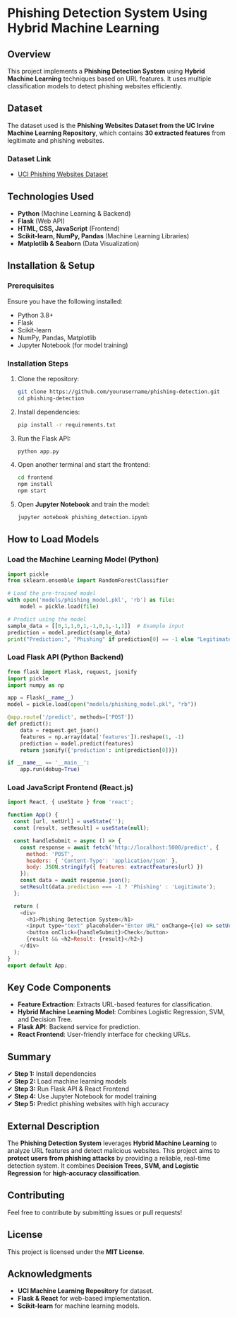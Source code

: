 # Phishing Detection System Using Hybrid Machine Learning

## Overview
This project implements a **Phishing Detection System** using **Hybrid Machine Learning** techniques based on URL features. It uses multiple classification models to detect phishing websites efficiently.

## Dataset
The dataset used is the **Phishing Websites Dataset from the UC Irvine Machine Learning Repository**, which contains **30 extracted features** from legitimate and phishing websites.

### Dataset Link
- [UCI Phishing Websites Dataset](https://archive.ics.uci.edu/ml/datasets/Phishing+Websites)

## Technologies Used
- **Python** (Machine Learning & Backend)
- **Flask** (Web API)
- **HTML, CSS, JavaScript** (Frontend)
- **Scikit-learn, NumPy, Pandas** (Machine Learning Libraries)
- **Matplotlib & Seaborn** (Data Visualization)

## Installation & Setup
### Prerequisites
Ensure you have the following installed:
- Python 3.8+
- Flask
- Scikit-learn
- NumPy, Pandas, Matplotlib
- Jupyter Notebook (for model training)

### Installation Steps
1. Clone the repository:
   ```bash
   git clone https://github.com/yourusername/phishing-detection.git
   cd phishing-detection
   ```
2. Install dependencies:
   ```bash
   pip install -r requirements.txt
   ```
3. Run the Flask API:
   ```bash
   python app.py
   ```
4. Open another terminal and start the frontend:
   ```bash
   cd frontend
   npm install
   npm start
   ```
5. Open **Jupyter Notebook** and train the model:
   ```bash
   jupyter notebook phishing_detection.ipynb
   ```

## How to Load Models
### Load the Machine Learning Model (Python)
```python
import pickle
from sklearn.ensemble import RandomForestClassifier

# Load the pre-trained model
with open('models/phishing_model.pkl', 'rb') as file:
    model = pickle.load(file)

# Predict using the model
sample_data = [[0,1,1,0,1,-1,0,1,-1,1]]  # Example input
prediction = model.predict(sample_data)
print("Prediction:", "Phishing" if prediction[0] == -1 else "Legitimate")
```

### Load Flask API (Python Backend)
```python
from flask import Flask, request, jsonify
import pickle
import numpy as np

app = Flask(__name__)
model = pickle.load(open("models/phishing_model.pkl", "rb"))

@app.route('/predict', methods=['POST'])
def predict():
    data = request.get_json()
    features = np.array(data['features']).reshape(1, -1)
    prediction = model.predict(features)
    return jsonify({'prediction': int(prediction[0])})

if __name__ == '__main__':
    app.run(debug=True)
```

### Load JavaScript Frontend (React.js)
```javascript
import React, { useState } from 'react';

function App() {
  const [url, setUrl] = useState('');
  const [result, setResult] = useState(null);

  const handleSubmit = async () => {
    const response = await fetch('http://localhost:5000/predict', {
      method: 'POST',
      headers: { 'Content-Type': 'application/json' },
      body: JSON.stringify({ features: extractFeatures(url) })
    });
    const data = await response.json();
    setResult(data.prediction === -1 ? 'Phishing' : 'Legitimate');
  };

  return (
    <div>
      <h1>Phishing Detection System</h1>
      <input type="text" placeholder="Enter URL" onChange={(e) => setUrl(e.target.value)} />
      <button onClick={handleSubmit}>Check</button>
      {result && <h2>Result: {result}</h2>}
    </div>
  );
}
export default App;
```

## Key Code Components
- **Feature Extraction**: Extracts URL-based features for classification.
- **Hybrid Machine Learning Model**: Combines Logistic Regression, SVM, and Decision Tree.
- **Flask API**: Backend service for prediction.
- **React Frontend**: User-friendly interface for checking URLs.

## Summary
✔ **Step 1:** Install dependencies  
✔ **Step 2:** Load machine learning models  
✔ **Step 3:** Run Flask API & React Frontend  
✔ **Step 4:** Use Jupyter Notebook for model training  
✔ **Step 5:** Predict phishing websites with high accuracy  

## External Description
The **Phishing Detection System** leverages **Hybrid Machine Learning** to analyze URL features and detect malicious websites. This project aims to **protect users from phishing attacks** by providing a reliable, real-time detection system. It combines **Decision Trees, SVM, and Logistic Regression** for **high-accuracy classification**.

## Contributing
Feel free to contribute by submitting issues or pull requests!

## License
This project is licensed under the **MIT License**.

## Acknowledgments
- **UCI Machine Learning Repository** for dataset.
- **Flask & React** for web-based implementation.
- **Scikit-learn** for machine learning models.

